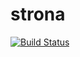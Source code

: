 # strona
[![Build Status](https://travis-ci.org/globalbioticinteractions/strona.svg?branch=master)](https://travis-ci.org/globalbioticinteractions/strona)
